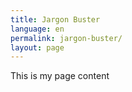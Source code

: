 ```yaml
---
title: Jargon Buster 
language: en 
permalink: jargon-buster/
layout: page
--- 
```

This is my page content
